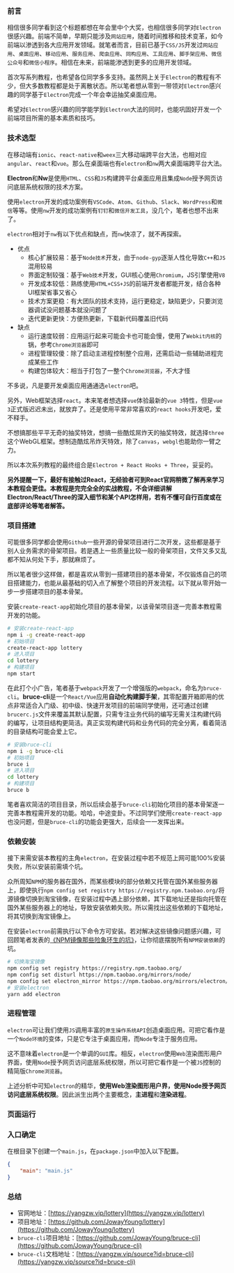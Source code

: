 ### 前言

相信很多同学看到这个标题都想在年会里中个大奖，也相信很多同学对`Electron`很感兴趣。前端不简单，早期只能涉及`网站应用`，随着时间推移和技术变革，如今前端以渗透到各大应用开发领域。就笔者而言，目前已基于`CSS/JS`开发过`网站应用`、`桌面应用`、`移动应用`、`服务应用`、`爬虫应用`、`同构应用`、`工具应用`、`脚手架应用`、`微信公众号`和`微信小程序`。相信在未来，前端能渗透到更多的应用开发领域。

首次写系列教程，也希望各位同学多多支持。虽然网上关于`Electron`的教程有不少，但大多数教程都是处于离散状态。所以笔者想从零到一带领对`Electron`感兴趣的同学基于`Electron`完成一个年会幸运抽奖桌面应用。

希望对`Electron`感兴趣的同学能学到`Electron`大法的同时，也能巩固好开发一个前端项目所需的基本素质和技巧。

### 技术选型

在移动端有`ionic`、`react-native`和`weex`三大移动端跨平台大法，也相对应`angular`、`react`和`vue`。那么在桌面端也有`electron`和`nw`两大桌面端跨平台大法。

**Electron**和**Nw**是使用`HTML`、`CSS`和`JS`构建跨平台桌面应用且集成`Node`授予网页访问底层系统权限的技术方案。

使用`electron`开发的成功案例有`VSCode`、`Atom`、`Github`、`Slack`、`WordPress`和`微信`等等。使用`nw`开发的成功案例有`钉钉`和`微信开发工具`，没几个，笔者也想不出来了。

`electron`相对于`nw`有以下优点和缺点，而`nw`快凉了，就不再探索。

- 优点
	- 核心扩展较易：基于`Node技术`开发，由于`node-gyp`逐渐人性化导致`C++`和`JS`混用较易
	- 界面定制较强：基于`Web技术`开发，GUI核心使用`Chromium`，JS引擎使用`V8`
	- 开发成本较低：熟练使用`HTML+CSS+JS`的前端开发者都能开发，结合各种UI框架省事又省心
	- 技术方案更稳：有大团队的技术支持，运行更稳定，缺陷更少，只要浏览器调试没问题基本就没问题了
	- 迭代更新更快：方便热更新，下载新代码覆盖旧代码
- 缺点
	- 运行速度较弱：应用运行起来可能会卡也可能会慢，使用了`Webkit内核`的锅，参考`Chrome浏览器`即可
	- 进程管理较傻：除了启动主进程控制整个应用，还需启动一些辅助进程完成某些工作
	- 构建包体较大：相当于打包了一整个`Chrome浏览器`，不大才怪

不多说，凡是要开发桌面应用通通选`electron`吧。

另外，Web框架选择`react`。本来笔者想选择`vue`体验最新的`vue 3`特性，但是`vue 3`正式版迟迟未出，就放弃了。还是使用平常非常喜欢的`react hooks`开发吧，爱不释手。

不想搞那些平平无奇的抽奖特效，想搞一些酷炫屌炸天的抽奖特效，就选择`three`这个WebGL框架。想制造酷炫吊炸天特效，除了`canvas`，`webgl`也能助你一臂之力。

所以本次系列教程的最终组合是`Electron + React Hooks + Three`，妥妥的。

**另外提醒一下，最好有接触过React，无经验者可到React官网稍微了解再来学习本教程会更佳。本教程是完完全全的实战教程，不会详细讲解Electron/React/Three的深入细节和某个API怎样用，若有不懂可自行百度或在底部评论等笔者解答。**

### 项目搭建

可能很多同学都会使用`Github`一些开源的骨架项目进行二次开发，这些都是基于别人业务需求的骨架项目。若是遇上一些质量比较一般的骨架项目，文件又多又乱都不知从何处下手，那就麻烦了。

所以笔者很少这样做，都是喜欢从零到一搭建项目的基本骨架，不仅锻炼自己的项目搭建能力，也能从最基础的切入点了解整个项目的开发流程。以下就从零开始一步一步搭建项目的基本骨架。

安装`create-react-app`初始化项目的基本骨架，以该骨架项目逐一完善本教程需开发的功能。

```sh
# 安装create-react-app
npm i -g create-react-app
# 初始项目
create-react-app lottery
# 进入项目
cd lottery
# 构建项目
npm start
```

在此打个小广告，笔者基于`webpack`开发了一个增强版的`webpack`，命名为`bruce-cli`。**bruce-cli**是一个`React/Vue`应用**自动化构建脚手架**，其零配置开箱即用的优点非常适合入门级、初中级、快速开发项目的前端同学使用，还可通过创建`brucerc.js`文件来覆盖其默认配置，只需专注业务代码的编写无需关注构建代码的编写，让项目结构更简洁。真正实现构建代码和业务代码的完全分离，看着简洁的目录结构可能会爱上它。

```sh
# 安装bruce-cli
npm i -g bruce-cli
# 初始项目
bruce i
# 进入项目
cd lottery
# 构建项目
bruce b
```

笔者喜欢简洁的项目目录，所以后续会基于`bruce-cli`初始化项目的基本骨架逐一完善本教程需开发的功能。哈哈，中途变卦。不过同学们使用`create-react-app`也没问题，但是`bruce-cli`的功能会更强大，后续会一一发挥出来。

### 依赖安装

接下来需安装本教程的主角`electron`，在安装过程中若不规范上网可能100%安装失败，所以安装前需填个坑。

众所周知`NPM`的服务器在国外，而某些模块的部分依赖又托管在国外某些服务器上，即使执行`npm config set registry https://registry.npm.taobao.org/`将源镜像切换到淘宝镜像，在安装过程中遇上部分依赖，其下载地址还是指向托管在国外某些服务器上的地址，导致安装依赖失败。所以需找出这些依赖的下载地址，将其切换到淘宝镜像上。

在安装`electron`前需执行以下命令方可安装。若对解决这些镜像问题感兴趣，可回顾笔者发表的[《NPM镜像那些险象环生的坑》](https://mp.weixin.qq.com/s/9DJKOGYiv7JqqlltPipVqg)，让你彻底摆脱所有`NPM安装依赖`的坑。

```sh
# 切换淘宝镜像
npm config set registry https://registry.npm.taobao.org/
npm config set disturl https://npm.taobao.org/mirrors/node/
npm config set electron_mirror https://npm.taobao.org/mirrors/electron/
# 安装electron
yarn add electron
```

### 进程管理

`electron`可让我们使用`JS`调用丰富的`原生操作系统API`创造桌面应用。可把它看作是一个`Node环境`的变体，只是它专注于桌面应用，而`Node`专注于服务应用。

这不意味着`electron`是一个单调的`GUI`库。相反，`electron`使用`Web`渲染图形用户界面，使用`Node`授予网页访问底层系统权限，所以可把它看作是一个被`JS`控制的精简版`Chrome浏览器`。

上述分析中可知`electron`的精华，**使用Web渲染图形用户界，使用Node授予网页访问底层系统权限**。因此派生出两个主要概念，**主进程**和**渲染进程**。

### 页面运行

### 入口确定

在根目录下创建一个`main.js`，在`package.json`中加入以下配置。

```json
{
    "main": "main.js"
}
```

### 总结

- 官网地址：[https://yangzw.vip/lottery](https://yangzw.vip/lottery)
- 项目地址：[https://github.com/JowayYoung/lottery](https://github.com/JowayYoung/lottery)
- `bruce-cli`项目地址：[https://github.com/JowayYoung/bruce-cli](https://github.com/JowayYoung/bruce-cli)
- `bruce-cli`文档地址：[https://yangzw.vip/source?id=bruce-cli](https://yangzw.vip/source?id=bruce-cli)